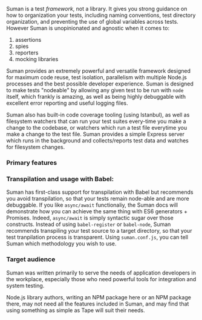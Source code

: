 Suman is a test <i>framework</i>, not a library. It gives you strong guidance on how to organization your tests, including naming conventions, test directory organization,
and preventing the use of global variables across tests. However Suman is unopinionated and agnostic when it comes to:

1. assertions
2. spies
3. reporters
4. mocking libraries

Suman provides an extremely powerful and versatile framework designed for maximum code reuse, test isolation,
parallelism with multiple Node.js processes and the best possible developer experience. Suman is designed to make 
tests "nodeable" by allowing any given test to be run with ```node``` itself, which frankly is amazing, 
as well as being highly debuggable with excellent error reporting and useful logging files. 

Suman also has built-in code coverage tooling (using Istanbul), as well as filesystem watchers that can run your test suites every-time you 
make a change to the codebase, or watchers which run a test file everytime you make a change to the test file. Suman provides a simple Express
server which runs in the background and collects/reports test data and watches for filesystem changes.


### Primary features



### Transpilation and usage with Babel:

Suman has first-class support for transpilation with Babel but recommends you avoid transpilation, 
so that your tests remain node-able and are more debuggable. If you like ```async/await``` functionaliy, the Suman docs
will demonstrate how you can achieve the same thing with ES6 generators + Promises. Indeed, ```async/await``` is simply
syntactic sugar over those constructs. Instead of using ```babel-register``` or ```babel-node```, Suman recommends transpiling your
test source to a target directory, so that your test tranpilation process is transparent. Using ```suman.conf.js```, you can tell Suman
which methodology you wish to use.

### Target audience

Suman was written primarily to serve the needs of application developers in the workplace, especially those
who need powerful tools for integration and system testing.

Node.js library authors, writing an NPM package here or an NPM package there, may not need all the features included in Suman, 
and may find that using something as simple as Tape will suit their needs.